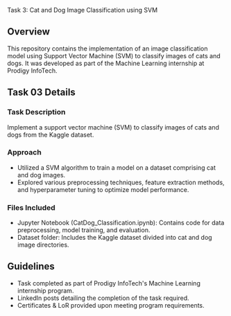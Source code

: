 Task 3: Cat and Dog Image Classification using SVM

## Overview
This repository contains the implementation of an image classification model using Support Vector Machine (SVM) to classify images of cats and dogs. It was developed as part of the Machine Learning internship at Prodigy InfoTech.

## Task 03 Details
### Task Description
Implement a support vector machine (SVM) to classify images of cats and dogs from the Kaggle dataset.

### Approach
- Utilized a SVM algorithm to train a model on a dataset comprising cat and dog images.
- Explored various preprocessing techniques, feature extraction methods, and hyperparameter tuning to optimize model performance.

### Files Included
- Jupyter Notebook (CatDog_Classification.ipynb): Contains code for data preprocessing, model training, and evaluation.
- Dataset folder: Includes the Kaggle dataset divided into cat and dog image directories.

## Guidelines
- Task completed as part of Prodigy InfoTech's Machine Learning internship program.
- LinkedIn posts detailing the completion of the task required.
- Certificates & LoR provided upon meeting program requirements.
